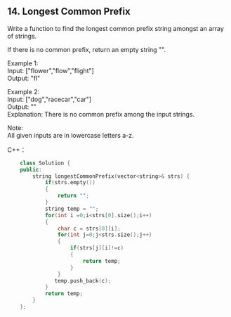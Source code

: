 ## 14. Longest Common Prefix

Write a function to find the longest common prefix string amongst an array of strings.

If there is no common prefix, return an empty string "".

Example 1:  
	Input: ["flower","flow","flight"]  
	Output: "fl"  

Example 2:  
	Input: ["dog","racecar","car"]  
	Output: ""  
	Explanation: There is no common prefix among the input strings.    
  
Note:  
All given inputs are in lowercase letters a-z.  


C++：  
```c++
    class Solution {
	public:
		string longestCommonPrefix(vector<string>& strs) {
			if(strs.empty())
			{
				return "";
			}
			string temp = "";
			for(int i =0;i<strs[0].size();i++)
			{
				char c = strs[0][i];
				for(int j=0;j<strs.size();j++)
				{
					if(strs[j][i]!=c)
					{
						return temp;
					}
				}
			   temp.push_back(c); 
			}
			return temp;
		}
	};
```



